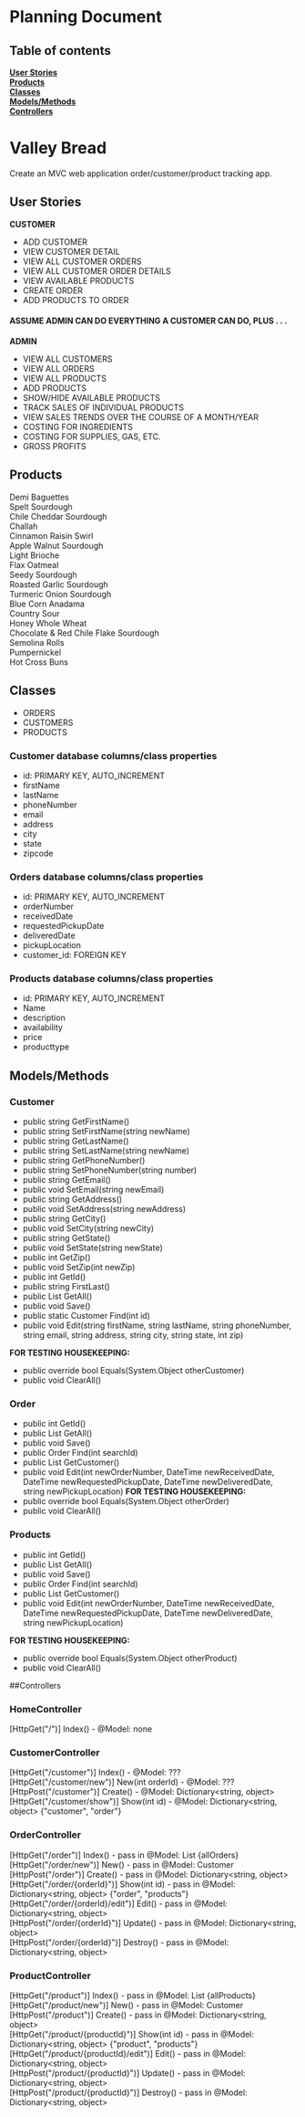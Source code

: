 # Planning Document

## Table of contents

**[User Stories](#user-stories)**<br>
**[Products](#products)**<br>
**[Classes](#classes)**<br>
**[Models/Methods](#models/methods)**<br>
**[Controllers](#controllers)**

# Valley Bread
Create an MVC web application order/customer/product tracking app.

## User Stories

**CUSTOMER**
* ADD CUSTOMER
* VIEW CUSTOMER DETAIL
* VIEW ALL CUSTOMER ORDERS
* VIEW ALL CUSTOMER ORDER DETAILS
* VIEW AVAILABLE PRODUCTS
* CREATE ORDER
* ADD PRODUCTS TO ORDER

#### ASSUME ADMIN CAN DO EVERYTHING A CUSTOMER CAN DO, PLUS . . .
**ADMIN**
* VIEW ALL CUSTOMERS
* VIEW ALL ORDERS
* VIEW ALL PRODUCTS
* ADD PRODUCTS
* SHOW/HIDE AVAILABLE PRODUCTS
* TRACK SALES OF INDIVIDUAL PRODUCTS
* VIEW SALES TRENDS OVER THE COURSE OF A MONTH/YEAR
* COSTING FOR INGREDIENTS
* COSTING FOR SUPPLIES, GAS, ETC.
* GROSS PROFITS

## Products
Demi Baguettes  
Spelt Sourdough  
Chile Cheddar Sourdough  
Challah  
Cinnamon Raisin Swirl  
Apple Walnut Sourdough  
Light Brioche  
Flax Oatmeal  
Seedy Sourdough  
Roasted Garlic Sourdough  
Turmeric Onion Sourdough  
Blue Corn Anadama  
Country Sour  
Honey Whole Wheat  
Chocolate & Red Chile Flake Sourdough  
Semolina Rolls  
Pumpernickel  
Hot Cross Buns  

## Classes
* ORDERS  
* CUSTOMERS  
* PRODUCTS  

### Customer database columns/class properties
- id: PRIMARY KEY, AUTO_INCREMENT
- firstName
- lastName
- phoneNumber
- email
- address
- city
- state
- zipcode

### Orders database columns/class properties
- id: PRIMARY KEY, AUTO_INCREMENT  
- orderNumber  
- receivedDate  
- requestedPickupDate  
- deliveredDate  
- pickupLocation    
- customer_id: FOREIGN KEY  

### Products database columns/class properties
- id: PRIMARY KEY, AUTO_INCREMENT
- Name
- description
- availability
- price
- producttype

## Models/Methods
### Customer
- public string GetFirstName()
- public string SetFirstName(string newName)
- public string GetLastName()
- public string SetLastName(string newName)
- public string GetPhoneNumber()
- public string SetPhoneNumber(string number)
- public string GetEmail()
- public void SetEmail(string newEmail)
- public string GetAddress()
- public void SetAddress(string newAddress)
- public string GetCity()
- public void SetCity(string newCity)
- public string GetState()
- public void SetState(string newState)
- public int GetZip()
- public void SetZip(int newZip)
- public int GetId()
- public string FirstLast()
- public List<Customer> GetAll()
- public void Save()
- public static Customer Find(int id)
- public void Edit(string firstName, string lastName, string phoneNumber, string email, string address, string city, string state, int zip)

**FOR TESTING HOUSEKEEPING:**
- public override bool Equals(System.Object otherCustomer)
- public void ClearAll()

### Order
- public int GetId()
- public List<Order> GetAll()
- public void Save()
- public Order Find(int searchId)
- public List<Customer> GetCustomer()
- public void Edit(int newOrderNumber, DateTime newReceivedDate, DateTime newRequestedPickupDate, DateTime newDeliveredDate, string newPickupLocation)
**FOR TESTING HOUSEKEEPING:**
- public override bool Equals(System.Object otherOrder)
- public void ClearAll()

### Products
- public int GetId()
- public List<Order> GetAll()
- public void Save()
- public Order Find(int searchId)
- public List<Customer> GetCustomer()
- public void Edit(int newOrderNumber, DateTime newReceivedDate, DateTime newRequestedPickupDate, DateTime newDeliveredDate, string newPickupLocation)

**FOR TESTING HOUSEKEEPING:**
- public override bool Equals(System.Object otherProduct)
- public void ClearAll()

##Controllers
### HomeController
[HttpGet("/")] Index() - @Model: none  

### CustomerController
[HttpGet("/customer")] Index() - @Model: ???  
[HttpGet("/customer/new")] New(int orderId) - @Model: ???  
[HttpPost("/customer")] Create() - @Model: Dictionary<string, object>  
[HttpGet("/customer/show")] Show(int id) - @Model: Dictionary<string, object> {"customer", "order"}

### OrderController
[HttpGet("/order")] Index() - pass in @Model:  List<Order> {allOrders}
[HttpGet("/order/new")] New() - pass in @Model: Customer
[HttpPost("/order")] Create() - pass in @Model: Dictionary<string, object>  
[HttpGet("/order/{orderId}")] Show(int id) - pass in @Model: Dictionary<string, object> {"order", "products"}  
[HttpGet("/order/{orderId}/edit")] Edit() - pass in @Model: Dictionary<string, object>  
[HttpPost("/order/{orderId}")] Update() - pass in @Model: Dictionary<string, object>  
[HttpPost("/order/{orderId}")] Destroy() - pass in @Model: Dictionary<string, object>  

### ProductController
[HttpGet("/product")] Index() - pass in @Model:  List<Product> {allProducts}
[HttpGet("/product/new")] New() - pass in @Model: Customer
[HttpPost("/product")] Create() - pass in @Model: Dictionary<string, object>  
[HttpGet("/product/{productId}")] Show(int id) - pass in @Model: Dictionary<string, object> {"product", "products"}  
[HttpGet("/product/{productId}/edit")] Edit() - pass in @Model: Dictionary<string, object>  
[HttpPost("/product/{productId}")] Update() - pass in @Model: Dictionary<string, object>  
[HttpPost("/product/{productId}")] Destroy() - pass in @Model: Dictionary<string, object>  
